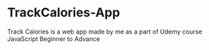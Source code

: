 # TrackCalories-App
Track Calories is a web app made by me as a part of Udemy course JavaScript Beginner to Advance
